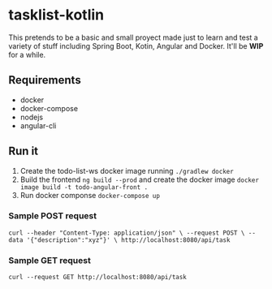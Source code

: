 # tasklist-kotlin

This pretends to be a basic and small proyect made just to learn and test a variety of stuff including Spring Boot, Kotin, Angular and Docker. It'll be **WIP** for a while.

## Requirements

- docker
- docker-compose
- nodejs
- angular-cli

## Run it

1. Create the todo-list-ws docker image running `./gradlew docker`
2. Build the frontend `ng build --prod` and create the docker image `docker image build -t todo-angular-front .`
3. Run docker componse `docker-compose up`

### Sample POST request
`curl --header "Content-Type: application/json" \
  --request POST \
  --data '{"description":"xyz"}' \
  http://localhost:8080/api/task`

### Sample GET request 
`curl --request GET http://localhost:8080/api/task`